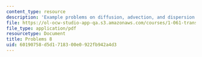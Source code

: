 ```yaml
---
content_type: resource
description: 'Example problems on diffusion, advection, and dispersion '
file: https://ol-ocw-studio-app-qa.s3.amazonaws.com/courses/1-061-transport-processes-in-the-environment-fall-2008/60190758d5d1718300e0922fb942a4d3_problems8.pdf
file_type: application/pdf
resourcetype: Document
title: Problems 8
uid: 60190758-d5d1-7183-00e0-922fb942a4d3
---
```

